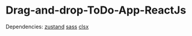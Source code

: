 # Drag-and-drop-ToDo-App-ReactJs

Dependencies: [zustand](https://docs.pmnd.rs/zustand/recipes/recipes)
              [sass](https://sass-lang.com/)
              [clsx](https://github.com/lukeed/clsx#readme)
